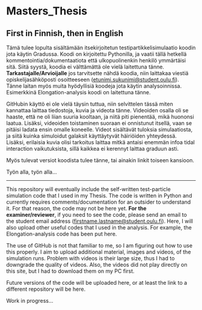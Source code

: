 # Masters_Thesis

## First in Finnish, then in English

Tämä tulee lopulta sisältämään itsekirjoitetun testipartikkelisimulaatio koodin jota käytin Gradussa. Koodi on kirjoitettu Pythonilla, ja vaatii tällä hetkellä kommentointia/dokumentaatiota että ulkopuolinenkin henkilö ymmärtäisi sitä. Siitä syystä, koodia ei välttämättä ole vielä laitettuna tänne. **Tarkastajalle/Arvioijalle** jos tarvitsette nähdä koodia, niin laittakaa viestiä opiskelijasähköposti osoitteeseen (etunimi.sukunimi@student.oulu.fi). Tänne laitan myös muita hyödyllisiä koodeja jota käytin analysoinnissa. Esimerkkinä Elongation-analysis koodi on laitettuna tänne. 

GitHubin käyttö ei ole vielä täysin tuttua, niin selvittelen tässä miten kannattaa laittaa tiedostoja, kuvia ja videota tänne. Videoiden osalla oli se haaste, että ne oli liian suuria kooltaan, ja niitä piti pienentää, mikä huononsi laatua. Lisäksi, videoiden toistaminen suoraan ei onnistunut itsellä, vaan se pitäisi ladata ensin omalle koneelle. Videot sisältävät tuloksia simulaatiosta, ja siitä kuinka simuloidut galaksit käyttäytyvät häiriöiden yhteydessä. Lisäksi, erilaisia kuvia olisi tarkoitus laittaa mitkä antaisi enemmän infoa tidal interaction vaikutuksista, sillä kaikkea ei kerennyt laittaa graduun asti.

Myös tulevat versiot koodista tulee tänne, tai ainakin linkit toiseen kansioon. 

Työn alla, työn alla... 

-------------


This repository will eventually include the self-written test-particle simulation code that I used in my Thesis. The code is written in Python and currently requires comments/documentation for an outsider to understand it. For that reason, the code may not be here yet. **For the examiner/reviewer**, if you need to see the code, please send an email to the student email address (firstname.lastname@student.oulu.fi). Here, I will also upload other useful codes that I used in the analysis. For example, the Elongation-analysis code has been put here.

The use of GitHub is not that familiar to me, so I am figuring out how to use this properly. I aim to upload additional material, images and videos, of the simulation runs. Problem with videos is their large size, thus I had to downgrade the quality of videos. Also, the videos did not play directly on this site, but I had to download them on my PC first. 

Future versions of the code will be uploaded here, or at least the link to a different  repository will be here.


Work in progress...
